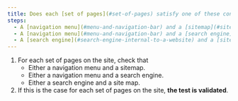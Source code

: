 ```yaml
---
title: Does each [set of pages](#set-of-pages) satisfy one of these conditions (excluding special cases)?
steps:
  - A [navigation menu](#menu-and-navigation-bar) and a [sitemap](#site-map-page) are present.
  - A [navigation menu](#menu-and-navigation-bar) and a [search engine](#search-engine-internal-to-a-website) are present.
  - A [search engine](#search-engine-internal-to-a-website) and a [sitemap](#site-map-page) are present.
---
```


1. For each set of pages on the site, check that
   - Either a navigation menu and a sitemap.
   - Either a navigation menu and a search engine.
   - Either a search engine and a site map.
2. If this is the case for each set of pages on the site, **the test is validated**.
